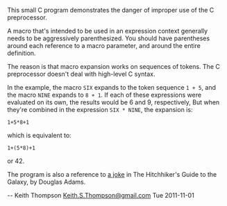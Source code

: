 This small C program demonstrates the danger of improper use of the
C preprocessor.

A macro that's intended to be used in an expression context generally
needs to be aggressively parenthesized.  You should have parentheses
around each reference to a macro parameter, and around the entire definition.

The reason is that macro expansion works on sequences of tokens.
The C preprocessor doesn't deal with high-level C syntax.

In the example, the macro `SIX` expands to the token sequence `1 + 5`,
and the macro `NINE` expands to `8 + 1`.  If each of these expressions
were evaluated on its own, the results would be 6 and 9, respectively,
But when they're combined in the expression `SIX * NINE`, the expansion is:

    1+5*8+1

which is equivalent to:

    1+(5*8)+1

or 42.

The program is also a reference to [a joke](http://en.wikipedia.org/wiki/Phrases_from_The_Hitchhiker%27s_Guide_to_the_Galaxy#Answer_to_the_Ultimate_Question_of_Life.2C_the_Universe.2C_and_Everything_.2842.29) in The Hitchhiker's Guide to the Galaxy, by Douglas Adams.

-- Keith Thompson <Keith.S.Thompson@gmail.com> Tue 2011-11-01
